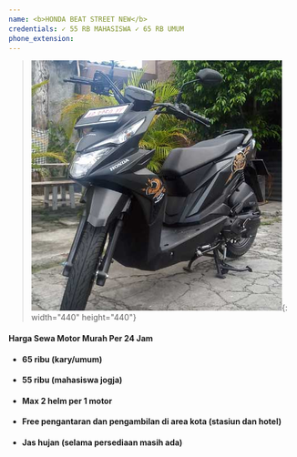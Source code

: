 ```yaml
---
name: <b>HONDA BEAT STREET NEW</b>
credentials: ✓ 55 RB MAHASISWA ✓ 65 RB UMUM
phone_extension:
---
```


> ![](/uploads/beat-trail.jpg){: width="440" height="440"}

#### **Harga Sewa Motor Murah Per 24 Jam**

* #### 65 ribu (kary/umum)
* #### 55 ribu (mahasiswa jogja)
* #### Max 2 helm per 1 motor
* #### Free pengantaran dan pengambilan di area kota (stasiun dan hotel)
* #### Jas hujan (selama persediaan masih ada)